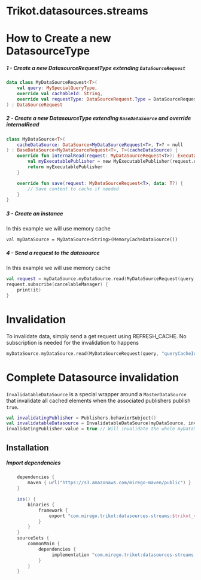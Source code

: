 # Trikot.datasources.streams

# How to Create a new DatasourceType

##### 1 - Create a new DatasourceRequestType extending `DataSourceRequest`

```kotlin
data class MyDataSourceRequest<T>(
    val query: MySpecialQueryType,
    override val cachableId: String,
    override val requestType: DataSourceRequest.Type = DataSourceRequest.Type.USE_CACHE
) : DataSourceRequest
```

##### 2 - Create a new DatasourceType extending `BaseDataSource` and override internalRead

```kotlin
class MyDataSource<T>(
    cacheDataSource: DataSource<MyDataSourceRequest<T>, T>? = null
) : BaseDataSource<MyDataSourceRequest<T>, T>(cacheDataSource) {
    override fun internalRead(request: MyDataSourceRequest<T>): ExecutablePublisher<T> {
        val myExecutablePublisher = new MyExecutablePublisher(request.query)
        return myExecutablePublisher
    }

    override fun save(request: MyDataSourceRequest<T>, data: T?) {
        // Save content to cache if needed
    }
}
```

##### 3 - Create an instance

In this example we will use memory cache

```
val myDataSource = MyDataSource<String>(MemoryCacheDataSource())
```

##### 4 - Send a request to the datasource

In this example we will use memory cache

```kotlin
val request = myDataSource.myDataSource.read(MyDataSourceRequest(query, "queryCacheId"))
request.subscribe(cancelableManager) {
    print(it)
}
```

# Invalidation

To invalidate data, simply send a get request using REFRESH_CACHE. No subscription is needed for the invalidation to happens

```kotlin
myDataSource.myDataSource.read(MyDataSourceRequest(query, "queryCacheId", DataSourceRequest.Type.REFRESH_CACHE))
```

# Complete Datasource invalidation

`InvalidatableDataSource` is a special wrapper around a `MasterDataSource` that invalidate all cached elements when the associated publishers publish `true`.

```kotlin
val invalidatingPublisher = Publishers.behaviorSubject()
val invalidatableDatasource = InvalidatableDataSource(myDataSource, invalidatingPublisher)
invalidatingPublisher.value = true // Will invalidate the whole myDataSource cache
```

## Installation

##### Import dependencies

```groovy
    dependencies {
        maven { url("https://s3.amazonaws.com/mirego-maven/public") }
    }

    ios() {
        binaries {
            framework {
                export "com.mirego.trikot:datasources-streams:$trikot_version"
            }
        }
    }
    sourceSets {
        commonMain {
            dependencies {
                 implementation "com.mirego.trikot:datasources-streams:$trikot_version"
            }
        }
    }
```
